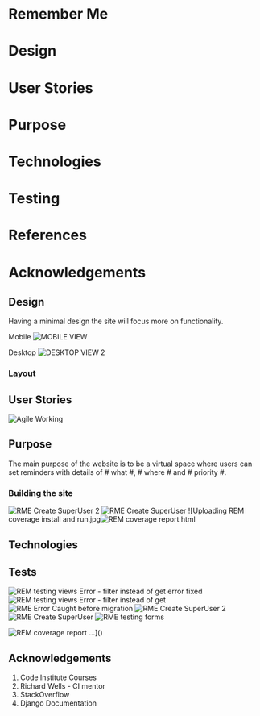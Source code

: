 # Remember Me #

# Design #
# User Stories #
# Purpose #
# Technologies #
# Testing #
# References #
# Acknowledgements #


## Design ##

Having a minimal design the site will focus more on functionality.

Mobile 
![MOBILE VIEW](https://user-images.githubusercontent.com/88729876/189557228-35572bd7-c184-4230-b61e-5e85b620b4c6.jpg)

Desktop
![DESKTOP VIEW 2](https://user-images.githubusercontent.com/88729876/189557233-6ffc63ab-b295-4b2b-a15d-102a8fe1c501.jpg)



### Layout ###

## User Stories ##

![Agile Working](https://user-images.githubusercontent.com/88729876/189502894-8ddb91e2-8323-4962-8fc6-c0ebcd0d0928.jpg)





## Purpose ##

The main purpose of the website is to be a virtual space where users can set reminders with details of # what #, # where # and # priority #.



### Building the site ###

![RME Create SuperUser 2](https://user-images.githubusercontent.com/88729876/171025545-c862422f-4f96-4ce3-a563-288531e7ebc7.jpg)
![RME Create SuperUser](https://user-images.githubusercontent.com/88729876/171025559-304abf79-76a9-48ed-b0de-e058c291f8bb.jpg)
![Uploading REM coverage install and run.jpg![REM coverage report html](https://user-images.githubusercontent.com/88729876/171025437-068bf89e-436a-4e78-9285-6db6aad511c6.jpg)


## Technologies ##


## Tests ##


![REM testing views Error - filter instead of get error fixed](https://user-images.githubusercontent.com/88729876/171025473-f5a12f24-2f3e-4e98-b9f1-102e6e245ea9.jpg)
![REM testing views Error - filter instead of get](https://user-images.githubusercontent.com/88729876/171025492-5a5069fe-f459-489c-8585-2b8390c57890.jpg)
![RME  Error Caught before migration](https://user-images.githubusercontent.com/88729876/171025511-406e30fb-fd53-4af7-a362-e07116354a0b.jpg)
![RME Create SuperUser 2](https://user-images.githubusercontent.com/88729876/171025545-c862422f-4f96-4ce3-a563-288531e7ebc7.jpg)
![RME Create SuperUser](https://user-images.githubusercontent.com/88729876/171025559-304abf79-76a9-48ed-b0de-e058c291f8bb.jpg)
![RME testing forms](https://user-images.githubusercontent.com/88729876/171025563-4574d204-38a6-45e1-a542-bba9282cf549.jpg)

![REM coverage report](https://user-images.githubusercontent.com/88729876/171025461-796e072f-b50e-412e-b6c5-a153543494e1.jpg)
…]()

## Acknowledgements ##
1. Code Institute Courses
2. Richard Wells - CI mentor
3. StackOverflow
4. Django Documentation

